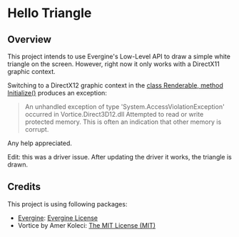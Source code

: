 # Hello Triangle

## Overview

This project intends to use Evergine's Low-Level API to draw a simple white triangle on the screen. However, right now it only works with a DirectX11 graphic context. 

Switching to a DirectX12 graphic context in the [class Renderable, method Initialize()](EvergineTriangle/Renderable.cs) produces an exception:

> An unhandled exception of type 'System.AccessViolationException' occurred in Vortice.Direct3D12.dll
Attempted to read or write protected memory. This is often an indication that other memory is corrupt.

Any help appreciated.

Edit: this was a driver issue. After updating the driver it works, the triangle is drawn.

## Credits

This project is using following packages:

* [Evergine](https://evergine.com): [Evergine License](https://www.nuget.org/packages/Evergine.Common/2024.10.24.804/license)
* Vortice by Amer Koleci: [The MIT License (MIT)](https://licenses.nuget.org/MIT)
